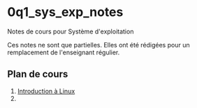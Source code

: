# 0q1_sys_exp_notes
Notes de cours pour Système d'exploitation

Ces notes ne sont que partielles. Elles ont été rédigées pour un remplacement de l'enseignant régulier.

## Plan de cours
1. [Introduction à Linux](c01_intro/readme.md)
2. 
